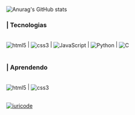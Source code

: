 ![Anurag's GitHub stats](https://github-readme-stats.vercel.app/api?username=ArthurBrigueli&show_icons=true&theme=radical)


### | Tecnologias

<div style="display: inline_block"><br/>
    <img align="center" alt="html5" src="https://img.shields.io/badge/HTML5-E34F26?style=for-the-badge&logo=html5&logoColor=white" /> | <img align="center" alt="css3" src="https://img.shields.io/badge/CSS3-1572B6?style=for-the-badge&logo=css3&logoColor=white"/> | <img align="center" alt="JavaScript" src="https://img.shields.io/badge/JavaScript-F7DF1E?style=for-the-badge&logo=javascript&logoColor=black"/> | <img align="center" alt="Python" src="https://img.shields.io/badge/Python-14354C?style=for-the-badge&logo=python&logoColor=white"/> | <img align="center" alt="C" src="https://img.shields.io/badge/C-00599C?style=for-the-badge&logo=c&logoColor=white"/>
</div><br/>


### | Aprendendo

<div style="display: inline_block"><br/>
    <img align="center" alt="html5" src="https://img.shields.io/badge/Java-ED8B00?style=for-the-badge&logo=java&logoColor=white" /> | <img align="center" alt="css3" src="https://img.shields.io/badge/MySQL-00000F?style=for-the-badge&logo=mysql&logoColor=white"/>
</div><br/>


[![iuricode](https://github-readme-stats.vercel.app/api/top-langs/?username=arthurbrigueli&hide=html&layout=compact=true&theme=radical)](https://github.com/anuraghazra/github-readme-stats)




